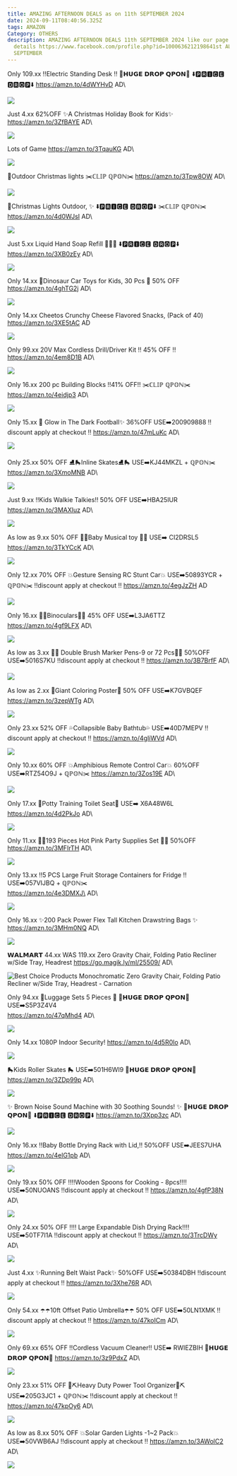 ```yaml
---
title: AMAZING AFTERNOON DEALS as on 11th SEPTEMBER 2024
date: 2024-09-11T08:40:56.325Z
tags: AMAZON
Category: OTHERS
description: AMAZING AFTERNOON DEALS 11th SEPTEMBER 2024 like our page for more
  details https://www.facebook.com/profile.php?id=1000636212198641st AUGUST9th
  SEPTEMBER
---
```

Only 109.xx
‼️Electric Standing Desk ‼️
💸𝗛𝗨𝗚𝗘 𝗗𝗥𝗢𝗣 𝗤𝗣𝗢𝗡💸
⬇️🅿🆁🅸🅲🅴 🅳🆁🅾🅿⬇️
https://amzn.to/4dWYHvD
AD\
<!--StartFragment-->

![](https://c.media-amazon.com/images/I/61hAQ80iIxL._AC_SL1500_.jpg)

<!--EndFragment-->

Just 4.xx
62%OFF
✨A Christmas Holiday Book for Kids✨
https://amzn.to/3ZfBAYE
AD\
<!--StartFragment-->

![](https://c.media-amazon.com/images/I/81OT8jJ4OaL._SL1500_.jpg)

<!--EndFragment-->

Lots of Game 
https://amzn.to/3TqauKG
AD\
<!--StartFragment-->

![](https://c.media-amazon.com/images/I/81UG0Aj7AXL._SL1500_.jpg)

<!--EndFragment-->

🌲Outdoor Christmas lights
✂️ℂ𝕃𝕀ℙ ℚℙ𝕆ℕ✂️
https://amzn.to/3Tpw8OW
AD\
<!--StartFragment-->

![](https://c.media-amazon.com/images/I/71OjVFjXuQL._AC_SL1000_.jpg)

<!--EndFragment-->

🌲Christmas Lights Outdoor, ✨
⬇️🅿🆁🅸🅲🅴 🅳🆁🅾🅿⬇️
✂️ℂ𝕃𝕀ℙ ℚℙ𝕆ℕ✂️
https://amzn.to/4d0WJsI
AD\
<!--StartFragment-->

![](https://c.media-amazon.com/images/I/91YUvPmoosL._AC_SL1500_.jpg)

<!--EndFragment-->

Just 5.xx
Liquid Hand Soap Refill 🏃‍♀️💨
⬇️🅿🆁🅸🅲🅴 🅳🆁🅾🅿⬇️
https://amzn.to/3XB0zEy
AD\
<!--StartFragment-->

![](https://c.media-amazon.com/images/I/81dBgR1ZVZL._SL1500_.jpg)

<!--EndFragment-->

Only 14.xx
🦖Dinosaur Car Toys for Kids, 
30 Pcs 🦖
50% OFF
 https://amzn.to/4ghTG2j
AD\
<!--StartFragment-->

![](https://c.media-amazon.com/images/I/81wxX-tq+JL._AC_SL1500_.jpg)

<!--EndFragment-->

Only 14.xx
Cheetos Crunchy Cheese Flavored Snacks,  (Pack of 40)
https://amzn.to/3XE5tAC
AD 

<!--StartFragment-->

![](https://c.media-amazon.com/images/I/91c4NDGsduL._SL1500_.jpg)

<!--EndFragment-->

Only 99.xx
20V Max Cordless Drill/Driver Kit
‼️ 45% OFF ‼️ 
https://amzn.to/4em8D1B
AD\
<!--StartFragment-->

![](https://c.media-amazon.com/images/I/81okj20ws8L._AC_SL1500_.jpg)

<!--EndFragment-->

Only 16.xx
200 pc Building Blocks
!!41% OFF!! 
✂️ℂ𝕃𝕀ℙ ℚℙ𝕆ℕ✂️
https://amzn.to/4eidjp3
AD\
<!--StartFragment-->

![](https://c.media-amazon.com/images/I/81drzAtNPzL._AC_SL1500_.jpg)

<!--EndFragment-->

Only 15.xx
💞 Glow in The Dark Football✨
36%OFF
USE➡️200909888 
‼️discount apply at checkout ‼️
 https://amzn.to/47mLuKc
AD\
<!--StartFragment-->

![](https://c.media-amazon.com/images/I/81PJAO44PiL._AC_SL1500_.jpg)

<!--EndFragment-->

Only 25.xx
50% OFF
 ⛸️🛼Inline Skates⛸️🛼
USE➡️KJ44MKZL + ℚℙ𝕆ℕ✂️
https://amzn.to/3XmoMNB
AD\
<!--StartFragment-->

![](https://c.media-amazon.com/images/I/81o4BuD1gPL._AC_SL1500_.jpg)

<!--EndFragment-->

Just 9.xx
 ‼️Kids Walkie Talkies‼️
50% OFF
USE➡️HBA25IUR
https://amzn.to/3MAXluz
AD\
<!--StartFragment-->

![](https://c.media-amazon.com/images/I/81EXusfh8HL._AC_SL1500_.jpg)

<!--EndFragment-->

As low as 9.xx
50% OFF 
🎵🎶Baby Musical toy 🎵🎶
USE➡️ CI2DRSL5
https://amzn.to/3TkYCcK
AD\
<!--StartFragment-->

![](https://c.media-amazon.com/images/I/71lco3uDOdL._AC_SL1500_.jpg)

<!--EndFragment-->



Only 12.xx
70% OFF
 💥Gesture Sensing RC Stunt Car💥
USE➡️50893YCR + ℚℙ𝕆ℕ✂️
‼️discount apply at checkout ‼️
 https://amzn.to/4egJzZH
AD

<!--StartFragment-->

![](https://c.media-amazon.com/images/I/71mccmwwAaL._AC_SL1500_.jpg)

<!--EndFragment-->



Only 16.xx
🔭🔭Binoculars🔭🔭
45% OFF 
USE➡️L3JA6TTZ 
https://amzn.to/4gf9LFX
AD\
<!--StartFragment-->

![](https://c.media-amazon.com/images/I/71Ag0fvQlKL._AC_SL1500_.jpg)

<!--EndFragment-->

As low as 3.xx
🌈🌈 Double Brush Marker Pens-9 or 72 Pcs🌈💞
50%OFF
USE➡️5016S7KU 
‼️discount apply at checkout ‼️
https://amzn.to/3B7BrfF
AD\
<!--StartFragment-->

![](https://c.media-amazon.com/images/I/71jg375MNdL._AC_SL1500_.jpg)

<!--EndFragment-->

As low as 2.xx
 🌈Giant Coloring Poster🌈
50% OFF
USE➡️K7GVBQEF 
https://amzn.to/3zepWTg
AD\
<!--StartFragment-->

![](https://c.media-amazon.com/images/I/81k-2sQM6VL._AC_SL1500_.jpg)

<!--EndFragment-->

Only 23.xx
52% OFF 
💦Collapsible Baby Bathtub💦
USE➡️40D7MEPV 
‼️discount apply at checkout ‼️
https://amzn.to/4gliWVd
AD\
<!--StartFragment-->

![](https://c.media-amazon.com/images/I/71uoQxx+nwL._SL1500_.jpg)

<!--EndFragment-->

Only 10.xx
60% OFF 
💥Amphibious Remote Control Car💥
60%OFF
USE➡️RTZ54O9J + ℚℙ𝕆ℕ✂️
https://amzn.to/3Zos19E
AD\
<!--StartFragment-->

![](https://c.media-amazon.com/images/I/81TqMlNzX1L._AC_SL1500_.jpg)

<!--EndFragment-->

Only 17.xx
🚽Potty Training Toilet Seat🚽
USE➡️ X6A48W6L
https://amzn.to/4d2PkJo
AD\
<!--StartFragment-->

![](https://c.media-amazon.com/images/I/71O9o4IyOCL._AC_SL1500_.jpg)

<!--EndFragment-->

Only 11.xx
💞💞193 Pieces Hot Pink Party Supplies Set 💞💞
 50%OFF
https://amzn.to/3MFIrTH
AD\
<!--StartFragment-->

![](https://c.media-amazon.com/images/I/81kNMaTW13L._AC_SL1500_.jpg)

<!--EndFragment-->

Only 13.xx
‼️5 PCS Large Fruit Storage Containers for Fridge ‼️\
USE➡️057VIJBQ + ℚℙ𝕆ℕ✂️\
https://amzn.to/4e3DMXJ\
 AD\
<!--StartFragment-->

![](https://c.media-amazon.com/images/I/81flBUebNaL._AC_SL1500_.jpg)

<!--EndFragment-->

Only 16.xx
✨200 Pack Power Flex Tall Kitchen Drawstring Bags ✨
https://amzn.to/3MHm0NQ
AD\
<!--StartFragment-->

![](https://c.media-amazon.com/images/I/71aujQbpLtL._AC_SL1500_.jpg)

<!--EndFragment-->

 𝗪𝗔𝗟𝗠𝗔𝗥𝗧
44.xx WAS 119.xx
Zero Gravity Chair, Folding Patio Recliner w/Side Tray, Headrest 
https://go.magik.ly/ml/25509/
AD\
<!--StartFragment-->

![Best Choice Products Monochromatic Zero Gravity Chair, Folding Patio Recliner w/Side Tray, Headrest - Carnation](https://i5.walmartimages.com/seo/Best-Choice-Products-Premium-Color-Zero-Gravity-Chair-Folding-Patio-Recliner-w-Side-Tray-Headrest-Carnation_ebd8cc8d-fe5c-46b9-8392-84fb8de5a453.5c475f1b56d00c09abf14fb605f2be0e.jpeg?odnHeight=2000&odnWidth=2000&odnBg=FFFFFF)

<!--EndFragment-->

Only 94.xx
🧳Luggage Sets 5 Pieces  🧳
💸𝗛𝗨𝗚𝗘 𝗗𝗥𝗢𝗣 𝗤𝗣𝗢𝗡💸
USE➡️S5P3Z4V4\
https://amzn.to/47qMhd4
AD\
<!--StartFragment-->

![](https://c.media-amazon.com/images/I/712eMgNyDBL._AC_SL1500_.jpg)

<!--EndFragment-->

Only 14.xx
 1080P Indoor Security! 
https://amzn.to/4d5R0lo
AD\
<!--StartFragment-->

![](https://c.media-amazon.com/images/I/61gJcez9unL._AC_SL1500_.jpg)

<!--EndFragment-->

🛼Kids Roller Skates 🛼
USE➡️501H6WI9
💸𝗛𝗨𝗚𝗘 𝗗𝗥𝗢𝗣 𝗤𝗣𝗢𝗡💸
 https://amzn.to/3ZDp99p
AD\
<!--StartFragment-->

![](https://c.media-amazon.com/images/I/81m0mT1BTUL._AC_SL1500_.jpg)

<!--EndFragment-->

✨ Brown Noise Sound Machine with 30 Soothing Sounds! ✨
💸𝗛𝗨𝗚𝗘 𝗗𝗥𝗢𝗣 𝗤𝗣𝗢𝗡💸
⬇️🅿🆁🅸🅲🅴 🅳🆁🅾🅿⬇️
https://amzn.to/3Xpp3zc
AD\
<!--StartFragment-->

![](https://c.media-amazon.com/images/I/414FhZWpFlL._AC_SL1280_.jpg)

<!--EndFragment-->

Only 16.xx
‼️Baby Bottle Drying Rack with Lid,‼️
50%OFF
USE➡️JEES7UHA
https://amzn.to/4elG1pb
AD\
<!--StartFragment-->

![](https://c.media-amazon.com/images/I/71gPEUusQAL._AC_SL1500_.jpg)

<!--EndFragment-->

Only 19.xx
50% OFF
 ‼️‼️Wooden Spoons for Cooking - 8pcs‼️‼️
USE➡️50NUOANS
‼️discount apply at checkout ‼️
https://amzn.to/4gfP38N
AD\
<!--StartFragment-->

![](https://c.media-amazon.com/images/I/81H9bSQhCHL._AC_SL1500_.jpg)

<!--EndFragment-->

Only 24.xx
50% OFF
‼️‼️ Large Expandable Dish Drying Rack‼️‼️
USE➡️50TF7I1A
‼️discount apply at checkout ‼️
https://amzn.to/3TrcDWy
AD\
<!--StartFragment-->

![](https://c.media-amazon.com/images/I/91HKE3fJAzL._AC_SL1500_.jpg)

<!--EndFragment-->

Just 4.xx
 ✨Running Belt Waist Pack✨
50%OFF
USE➡️50384DBH 
‼️discount apply at checkout ‼️
https://amzn.to/3Xhe76R
AD\
<!--StartFragment-->

![](https://c.media-amazon.com/images/I/61msn4sgMYL._AC_SL1500_.jpg)

<!--EndFragment-->

Only 54.xx
☂️☂️10ft Offset Patio Umbrella☂️☂️
50% OFF
USE➡️50LN1XMK 
‼️discount apply at checkout ‼️
https://amzn.to/47koICm
AD\
<!--StartFragment-->

![](https://c.media-amazon.com/images/I/71IEE-fdBXL._AC_SL1500_.jpg)

<!--EndFragment-->

Only 69.xx
65% OFF
‼️Cordless Vacuum Cleaner‼️
USE➡️ RWIEZBIH 
💸𝗛𝗨𝗚𝗘 𝗗𝗥𝗢𝗣 𝗤𝗣𝗢𝗡💸
https://amzn.to/3z9PdxZ
AD\
<!--StartFragment-->

![](https://c.media-amazon.com/images/I/612vsYs61IL._AC_SL1500_.jpg)

<!--EndFragment-->

Only 23.xx
51% OFF
 🔩⛏️Heavy Duty Power Tool 
Organizer🔩⛏️
USE➡️205G3JC1 + ℚℙ𝕆ℕ✂️ 
‼️discount apply at checkout ‼️
https://amzn.to/47kpOy6
AD\
<!--StartFragment-->

![](https://c.media-amazon.com/images/I/81i13HSf+FL._AC_SL1500_.jpg)

<!--EndFragment-->

As low as 8.xx
50% OFF
 💥Solar Garden Lights -1~2 Pack💥
USE➡️50VWB6AJ 
‼️discount apply at checkout ‼️
https://amzn.to/3AWolC2
AD\
<!--StartFragment-->

![](https://c.media-amazon.com/images/I/71SF3b-bBDL._AC_SL1500_.jpg)

<!--EndFragment-->